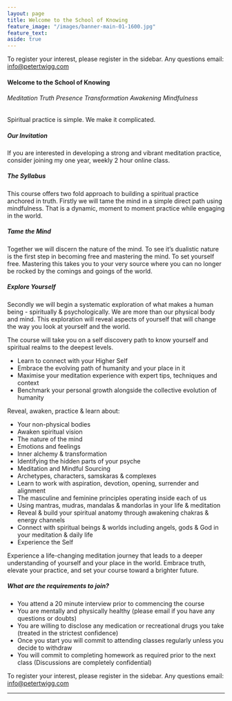 ```yaml
---
layout: page
title: Welcome to the School of Knowing 
feature_image: "/images/banner-main-01-1600.jpg"
feature_text: 
aside: true 
---
```

To register your interest, please register in the sidebar. Any questions email: [info@petertwigg.com](info@petertwigg.com) 

#### Welcome to the School of Knowing

###### Meditation Truth Presence Transformation Awakening Mindfulness

Spiritual practice is simple. We make it complicated. 

##### Our Invitation
If you are interested in developing a strong and vibrant meditation practice, consider joining my one year, weekly 2 hour online class.

##### The Syllabus
This course offers two fold approach to building a spiritual practice anchored in truth. Firstly we will tame the mind in a simple direct path using mindfulness. That is a dynamic, moment to moment practice while engaging in the world. 

##### Tame the Mind
Together we will discern the nature of the mind. To see it’s dualistic nature is the first step in becoming free and mastering the mind. To set yourself free. Mastering this takes you to your very source where you can no longer be rocked by the comings and goings of the world. 

##### Explore Yourself
Secondly we will begin a systematic exploration of what makes a human being - spiritually & psychologically. We are more than our physical body and mind. This exploration will reveal aspects of yourself that will change the way you look at yourself and the world. 

The course will take you on a self discovery path to know yourself and spiritual realms to the deepest levels.
* Learn to connect with your Higher Self
* Embrace the evolving path of humanity and your place in it
* Maximise your meditation experience with expert tips, techniques and context
* Benchmark your personal growth alongside the collective evolution of humanity

Reveal, awaken, practice & learn about:
* Your non-physical bodies
* Awaken spiritual vision
* The nature of the mind
* Emotions and feelings
* Inner alchemy & transformation
* Identifying the hidden parts of your psyche
* Meditation and Mindful Sourcing
* Archetypes, characters, samskaras & complexes
* Learn to work with aspiration, devotion, opening, surrender and alignment
* The masculine and feminine principles operating inside each of us
* Using mantras, mudras, mandalas & mandorlas in your life & meditation
* Reveal & build your spiritual anatomy through awakening chakras & energy channels
* Connect with spiritual beings & worlds including angels, gods & God in your meditation & daily life
* Experience the Self

Experience a life-changing meditation journey that leads to a deeper understanding of yourself and your place in the world. Embrace truth, elevate your practice, and set your course toward a brighter future.

##### What are the requirements to join?
* You attend a 20 minute interview prior to commencing the course
* You are mentally and physically healthy (please email if you have any questions or doubts)
* You are willing to disclose any medication or recreational drugs you take (treated in the strictest confidence)
* Once you start you will commit to attending classes regularly unless you decide to withdraw
* You will commit to completing homework as required prior to the next class (Discussions are completely confidential)

To register your interest, please register in the sidebar. Any questions email: [info@petertwigg.com](info@petertwigg.com) 


---

